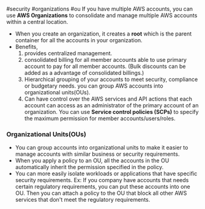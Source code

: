 #security #organizations #ou
If you have multiple AWS accounts, you can use **AWS Organizations** to consolidate and manage multiple AWS accounts within a central location. 

- When you create an organization, it creates a **root** which is the parent container for all the accounts in your organization.
- Benefits,
	1. provides centralized management.
	2. consolidated billing for all member accounts
		able to use primary account to pay for all member accounts. (Bulk discounts can be added as a advantage of consolidated billings.)
	3. Hierarchical grouping of your accounts to meet security, compliance or budgetary needs.
		you can group AWS accounts into organizational units(OUs).
	4. Can have control over the AWS services and API actions that each account can access as an administrator of the primary account of an organization.
		You can use **Service control policies (SCPs)** to specify the maximum permission for member accounts/users/roles.
### Organizational Units(OUs)
- You can group accounts into organizational units to make it easier to manage accounts with similar business or security requirements. 
- When you apply a policy to an OU, all the accounts in the OU automatically inherit the permission specified in the policy.
- You can more easily isolate workloads or applications that have specific security requirements.
	Ex: If you company have accounts that needs certain regulatory requirements, you can put these accounts into one OU. 
	Then you can attach a policy to the OU that block all other AWS services that don't meet the regulatory requirements.


